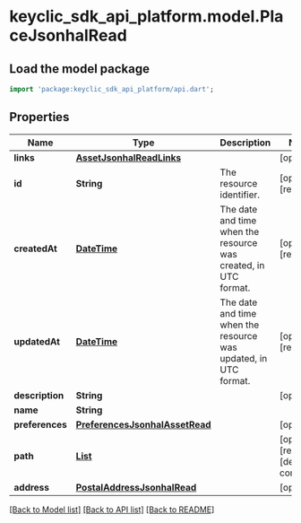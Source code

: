# keyclic_sdk_api_platform.model.PlaceJsonhalRead

## Load the model package
```dart
import 'package:keyclic_sdk_api_platform/api.dart';
```

## Properties
Name | Type | Description | Notes
------------ | ------------- | ------------- | -------------
**links** | [**AssetJsonhalReadLinks**](AssetJsonhalReadLinks.md) |  | [optional] 
**id** | **String** | The resource identifier. | [optional] [readonly] 
**createdAt** | [**DateTime**](DateTime.md) | The date and time when the resource was created, in UTC format. | [optional] [readonly] 
**updatedAt** | [**DateTime**](DateTime.md) | The date and time when the resource was updated, in UTC format. | [optional] [readonly] 
**description** | **String** |  | [optional] 
**name** | **String** |  | 
**preferences** | [**PreferencesJsonhalAssetRead**](PreferencesJsonhalAssetRead.md) |  | [optional] 
**path** | [**List<NodeJsonhalRead>**](NodeJsonhalRead.md) |  | [optional] [readonly] [default to const []]
**address** | [**PostalAddressJsonhalRead**](PostalAddressJsonhalRead.md) |  | [optional] 

[[Back to Model list]](../README.md#documentation-for-models) [[Back to API list]](../README.md#documentation-for-api-endpoints) [[Back to README]](../README.md)


